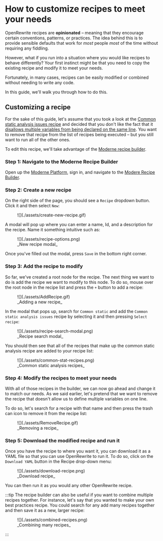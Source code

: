 # How to customize recipes to meet your needs

OpenRewrite recipes are **opinionated** – meaning that they encourage certain conventions, patterns, or practices. The idea behind this is to provide sensible defaults that work for _most_ people _most_ of the time without requiring any fiddling. 

However, what if you run into a situation where you would like recipes to behave differently? Your first instinct might be that you need to copy the existing recipe and modify it to meet your needs.

Fortunately, in many cases, recipes can be easily modified or combined without needing to write any code.

In this guide, we'll walk you through how to do this.

## Customizing a recipe

For the sake of this guide, let's assume that you took a look at the [Common static analysis issues recipe](../recipes/staticanalysis/commonstaticanalysis.md) and decided that you don't like the fact that it [disallows multiple variables from being declared on the same line](../recipes/staticanalysis/multiplevariabledeclarations.md). You want to remove that recipe from the list of recipes being executed – but you still want to run all of the other ones.

To edit this recipe, we'll take advantage of the [Moderne recipe builder](https://docs.moderne.io/user-documentation/moderne-platform/how-to-guides/new-recipe-builder/).

### Step 1: Navigate to the Moderne Recipe Builder

Open up the [Moderne Platform](https://app.moderne.io/marketplace), sign in, and navigate to the [Modere Recipe Builder](https://app.moderne.io/builder).

### Step 2: Create a new recipe

On the right side of the page, you should see a `Recipe` dropdown button. Click it and then select `New`:

<figure>
  ![](./assets/create-new-recipe.gif)
</figure>

A modal will pop up where you can enter a name, Id, and a description for the recipe. Name it something intuitive such as:

<figure>
  ![](./assets/recipe-options.png)
  <figcaption>_New recipe modal_</figcaption>
</figure>

Once you've filled out the modal, press `Save` in the bottom right corner.

### Step 3: Add the recipe to modify

So far, we've created a root node for the recipe. The next thing we want to do is add the recipe we want to modify to this node. To do so, mouse over the root node in the recipe list and press the `+` button to add a recipe:

<figure>
  ![](./assets/AddRecipe.gif)
  <figcaption>_Adding a new recipe_</figcaption>
</figure>

In the modal that pops up, search for `Common static` and add the `Common static analysis issues` recipe by selecting it and then pressing `Select recipe`:

<figure>
  ![](./assets/recipe-search-modal.png)
  <figcaption>_Recipe search modal_</figcaption>
</figure>

You should then see that all of the recipes that make up the common static analysis recipe are added to your recipe list:

<figure>
  ![](./assets/common-stat-recipes.png)
  <figcaption>_Common static analysis recipes_</figcaption>
</figure>

### Step 4: Modify the recipes to meet your needs

With all of those recipes in the builder, we can now go ahead and change it to match our needs. As we said earlier, let's pretend that we want to remove the recipe that doesn't allow us to define multiple variables on one line.

To do so, let's search for a recipe with that name and then press the trash can icon to remove it from the recipe list:

<figure>
  ![](./assets/RemoveRecipe.gif)
  <figcaption>_Removing a recipe_</figcaption>
</figure>

### Step 5: Download the modified recipe and run it

Once you have the recipe to where you want it, you can download it as a YAML file so that you can use OpenRewrite to run it. To do so, click on the `Download YAML` button in the Recipe drop-down menu:

<figure>
  ![](./assets/download-recipe.png)
  <figcaption>_Download recipe_</figcaption>
</figure>

You can then run it as you would any other OpenRewrite recipe.

:::tip
The recipe builder can also be useful if you want to combine multiple recipes together. For instance, let's say that you wanted to make your own best practices recipe. You could search for any add many recipes together and then save it as a new, larger recipe:

<figure>
  ![](./assets/combined-recipes.png)
  <figcaption>_Combining many recipes_</figcaption>
</figure>
:::